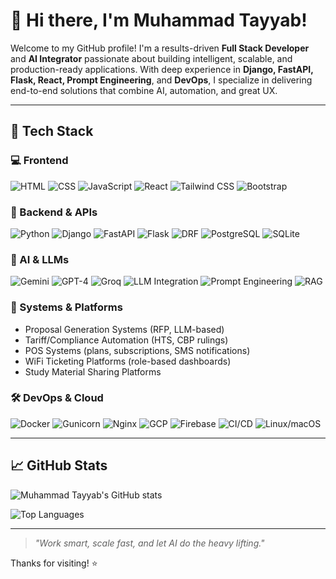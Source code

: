 # 👋 Hi there, I'm Muhammad Tayyab!

Welcome to my GitHub profile! I'm a results-driven **Full Stack Developer** and **AI Integrator** passionate about building intelligent, scalable, and production-ready applications. With deep experience in **Django, FastAPI, Flask, React, Prompt Engineering**, and **DevOps**, I specialize in delivering end-to-end solutions that combine AI, automation, and great UX.

---

## 🚀 Tech Stack

### 💻 Frontend
![HTML](https://img.shields.io/badge/-HTML5-E34F26?logo=html5&logoColor=white)
![CSS](https://img.shields.io/badge/-CSS3-1572B6?logo=css3&logoColor=white)
![JavaScript](https://img.shields.io/badge/-JavaScript-F7DF1E?logo=javascript&logoColor=black)
![React](https://img.shields.io/badge/-React-61DAFB?logo=react&logoColor=black)
![Tailwind CSS](https://img.shields.io/badge/-Tailwind_CSS-38B2AC?logo=tailwind-css&logoColor=white)
![Bootstrap](https://img.shields.io/badge/-Bootstrap-7952B3?logo=bootstrap&logoColor=white)

### 🧠 Backend & APIs
![Python](https://img.shields.io/badge/-Python-3776AB?logo=python&logoColor=white)
![Django](https://img.shields.io/badge/-Django-092E20?logo=django&logoColor=white)
![FastAPI](https://img.shields.io/badge/-FastAPI-009688?logo=fastapi&logoColor=white)
![Flask](https://img.shields.io/badge/-Flask-000000?logo=flask&logoColor=white)
![DRF](https://img.shields.io/badge/-DRF-ff1709?logo=django&logoColor=white)
![PostgreSQL](https://img.shields.io/badge/-PostgreSQL-336791?logo=postgresql&logoColor=white)
![SQLite](https://img.shields.io/badge/-SQLite-003B57?logo=sqlite&logoColor=white)

### 🧠 AI & LLMs
![Gemini](https://img.shields.io/badge/-Gemini-4285F4?logo=google&logoColor=white)
![GPT-4](https://img.shields.io/badge/-OpenAI_GPT-412991?logo=openai&logoColor=white)
![Groq](https://img.shields.io/badge/-Groq-FF6F00?logo=groq&logoColor=white)
![LLM Integration](https://img.shields.io/badge/-LLM_Integration-6A1B9A?logo=codeforces&logoColor=white)
![Prompt Engineering](https://img.shields.io/badge/-Prompt_Engineering-00897B?logo=semantic-release&logoColor=white)
![RAG](https://img.shields.io/badge/-RAG_Pipelines-673AB7?logo=apachekafka&logoColor=white)

### 🧩 Systems & Platforms
- Proposal Generation Systems (RFP, LLM-based)
- Tariff/Compliance Automation (HTS, CBP rulings)
- POS Systems (plans, subscriptions, SMS notifications)
- WiFi Ticketing Platforms (role-based dashboards)
- Study Material Sharing Platforms

### 🛠 DevOps & Cloud
![Docker](https://img.shields.io/badge/-Docker-2496ED?logo=docker&logoColor=white)
![Gunicorn](https://img.shields.io/badge/-Gunicorn-499848?logo=gunicorn&logoColor=white)
![Nginx](https://img.shields.io/badge/-Nginx-009639?logo=nginx&logoColor=white)
![GCP](https://img.shields.io/badge/-GCP-4285F4?logo=google-cloud&logoColor=white)
![Firebase](https://img.shields.io/badge/-Firebase-FFCA28?logo=firebase&logoColor=black)
![CI/CD](https://img.shields.io/badge/-CI/CD-007ACC?logo=azure-devops&logoColor=white)
![Linux/macOS](https://img.shields.io/badge/-Terminal-000000?logo=linux&logoColor=white)

---

## 📈 GitHub Stats

![Muhammad Tayyab's GitHub stats](https://github-readme-stats.vercel.app/api?username=MuhammadTayyab88&show_icons=true&theme=radical&hide=prs&count_private=true)

![Top Languages](https://github-readme-stats.vercel.app/api/top-langs/?username=MuhammadTayyab88&layout=compact&theme=radical)

---

> *"Work smart, scale fast, and let AI do the heavy lifting."*

Thanks for visiting! ⭐️
